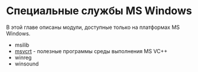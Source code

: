 # Специальные службы MS Windows

В этой главе описаны модули, доступные только на платформах MS Windows.

* msilib
* [msvcrt](https://treasuremaster.gitbook.io/python-docs/specialnye-sluzhby-ms-windows/msvcrt) - полезные программы среды выполнения MS VC++
* winreg
* winsound


